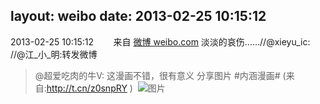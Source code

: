 layout: weibo
date: 2013-02-25 10:15:12
---
<meta name="referrer" content="no-referrer" />

2013-02-25 10:15:12  &nbsp;&nbsp;&nbsp;&nbsp;&nbsp;&nbsp; 来自 <a href="http://weibo.com/" rel="nofollow">微博 weibo.com</a>
淡淡的哀伤……//@xieyu_ic: //@江_小_明:转发微博
>  @超爱吃肉的牛V: 这漫画不错，很有意义 分享图片 #内涵漫画# (来自:http://t.cn/z0snpRY ) ​​​
>  ![图片](https://ww4.sinaimg.cn/large/485666a1jw1e20psf2xxoj.jpg)

